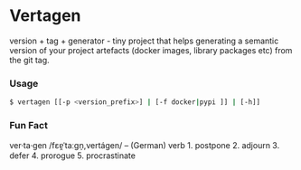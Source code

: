 # Vertagen 

version + tag + generator - tiny project that helps generating a semantic version of your project artefacts (docker images, library packages etc) from the git tag.

### Usage
```bash
$ vertagen [[-p <version_prefix>] | [-f docker|pypi ]] | [-h]]
```

### Fun Fact
ver·ta·gen /fɛɐ̯ˈtaːɡn̩,vertágen/ – (German)
verb
    1. postpone
    2. adjourn
    3. defer
    4. prorogue
    5. procrastinate
